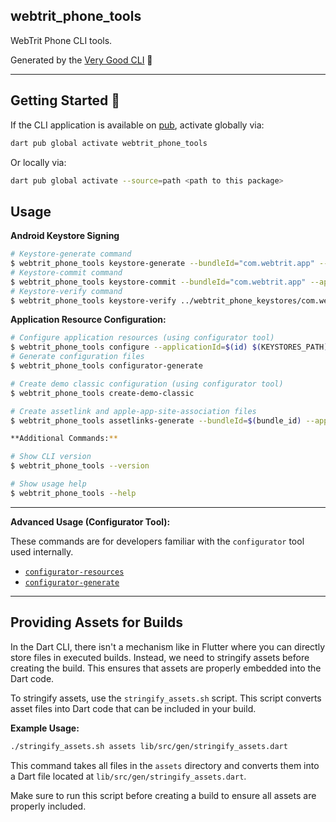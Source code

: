 ## webtrit_phone_tools

WebTrit Phone CLI tools.

Generated by the [Very Good CLI][very_good_cli_link] 🤖

---

## Getting Started 🚀

If the CLI application is available on [pub](https://pub.dev), activate globally via:

```sh
dart pub global activate webtrit_phone_tools
```

Or locally via:

```sh
dart pub global activate --source=path <path to this package>
```

## Usage

**Android Keystore Signing**

```sh
# Keystore-generate command
$ webtrit_phone_tools keystore-generate --bundleId="com.webtrit.app" --appendDirectory ../webtrit_phone_keystores
# Keystore-commit command
$ webtrit_phone_tools keystore-commit --bundleId="com.webtrit.app" --appendDirectory ../webtrit_phone_keystores
# Keystore-verify command
$ webtrit_phone_tools keystore-verify ../webtrit_phone_keystores/com.webtrit.app
```

**Application Resource Configuration:**

```sh
# Configure application resources (using configurator tool)
$ webtrit_phone_tools configure --applicationId=$(id) $(KEYSTORES_PATH) --$(BUILD_FLOW)
# Generate configuration files
$ webtrit_phone_tools configurator-generate

# Create demo classic configuration (using configurator tool)
$ webtrit_phone_tools create-demo-classic

# Create assetlink and apple-app-site-association files
$ webtrit_phone_tools assetlinks-generate --bundleId=$(bundle_id) --appleTeamID=$(team_id) --androidFingerprints=$(SHA256_key) --output=$(out_path) $(metadata_path)

**Additional Commands:**

# Show CLI version
$ webtrit_phone_tools --version

# Show usage help
$ webtrit_phone_tools --help
```

---

**Advanced Usage (Configurator Tool):**

These commands are for developers familiar with the `configurator` tool used internally.

* [`configurator-resources`](./lib/src/commands/configurator_get_resources_command.dart)
* [`configurator-generate`](./lib/src/commands/configurator_generate_command.dart)

---

## Providing Assets for Builds

In the Dart CLI, there isn't a mechanism like in Flutter where you can directly store files in executed builds. Instead, we need to stringify assets before creating the build. This ensures that assets are properly embedded into the Dart code.

To stringify assets, use the `stringify_assets.sh` script. This script converts asset files into Dart code that can be included in your build.

**Example Usage:**

```sh
./stringify_assets.sh assets lib/src/gen/stringify_assets.dart
```

This command takes all files in the `assets` directory and converts them into a Dart file located at `lib/src/gen/stringify_assets.dart`.

Make sure to run this script before creating a build to ensure all assets are properly included.

[very_good_cli_link]: https://github.com/VeryGoodOpenSource/very_good_cli
